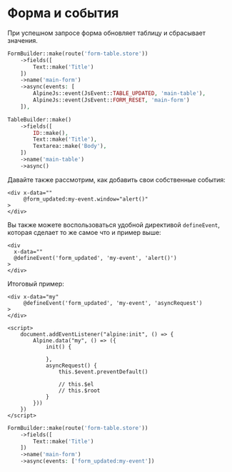 # Форма и события

При успешном запросе форма обновляет таблицу и сбрасывает значения.

```php
FormBuilder::make(route('form-table.store'))
    ->fields([
        Text::make('Title')
    ])
    ->name('main-form')
    ->async(events: [
        AlpineJs::event(JsEvent::TABLE_UPDATED, 'main-table'),
        AlpineJs::event(JsEvent::FORM_RESET, 'main-form')
    ]),

TableBuilder::make()
    ->fields([
        ID::make(),
        Text::make('Title'),
        Textarea::make('Body'),
    ])
    ->name('main-table')
    ->async()
```

Давайте также рассмотрим, как добавить свои собственные события:

```bladehtml
<div x-data=""
     @form_updated:my-event.window="alert()"
>
</div>
```

Вы также можете воспользоваться удобной директивой `defineEvent`, которая сделает то же самое что и пример выше:

```bladehtml
<div
  x-data=""
  @defineEvent('form_updated', 'my-event', 'alert()')
>
</div>
```

Итоговый пример:

```bladehtml
<div x-data="my"
     @defineEvent('form_updated', 'my-event', 'asyncRequest')
>
</div>

<script>
    document.addEventListener("alpine:init", () => {
        Alpine.data("my", () => ({
            init() {

            },
            asyncRequest() {
                this.$event.preventDefault()

                // this.$el
                // this.$root
            }
        }))
    })
</script>
```

```php
FormBuilder::make(route('form-table.store'))
    ->fields([
        Text::make('Title')
    ])
    ->name('main-form')
    ->async(events: ['form_updated:my-event'])
```

